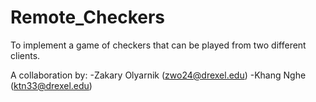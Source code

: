 # Remote_Checkers
To implement a game of checkers that can be played from two different clients.

A collaboration by:
-Zakary Olyarnik (zwo24@drexel.edu)
-Khang Nghe (ktn33@drexel.edu)
